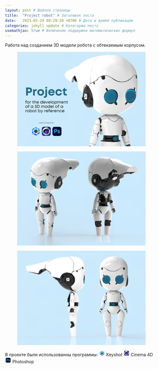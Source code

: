```yaml
---
layout: post # Шаблон страницы
title:  "Project robot" # Заголовок поста
date:   2023-05-29 09:29:20 +0700 # Дата и время публикации
categories: jekyll update # Категории поста
usemathjax: true # Включение поддержки математических формул
---
```



Работа над созданием 3D модели робота с обтекаемым корпусом.
<figure>
<img src="/assets\img\robot_post1/1.png" alt="Титульная картинка" class="zoomable" onclick="openModal(this)">
</figure>
<figure>
<img src="/assets\img\robot_post1/2.png" alt="Титульная картинка" class="zoomable" onclick="openModal(this)">
</figure>
<figure>
<img src="/assets\img\robot_post1/3.png" alt="Титульная картинка" class="zoomable" onclick="openModal(this)">
</figure>

<!-- Модальное окно для увеличенного изображения -->
<div id="imageModal" class="modal">
  <span class="close" onclick="closeModal()">&times;</span>
  <img class="modal-content" id="modalImage">
</div>

<style>
.modal {
  display: none;
  position: fixed;
  z-index: 999;
  padding-top: 50px;
  left: 0;
  top: 0;
  width: 100%;
  height: 100%;
  background-color: rgba(0,0,0,0.9);
}

.modal-content {
  margin: auto;
  display: block;
  max-width: 90%;
  max-height: 90vh;
}

.close {
  position: absolute;
  right: 35px;
  top: 15px;
  color: #f1f1f1;
  font-size: 40px;
  font-weight: bold;
  cursor: pointer;
}

.zoomable {
  cursor: pointer;
}
</style>

<script>
function openModal(img) {
  var modal = document.getElementById("imageModal");
  var modalImg = document.getElementById("modalImage");
  modal.style.display = "block";
  modalImg.src = img.src;
}

function closeModal() {
  document.getElementById("imageModal").style.display = "none";
}
</script>

В проекте были использованны программы:
<img src="/assets/img/icon/keyshot.png" alt="keyshot icon" style="width:20px;"> Keyshot
<img src="/assets/img/icon/cinema4d.png" alt="cinema4d icon" style="width:20px;"> Cinema 4D 
<img src="/assets/img/icon/photoshop.png" alt="photoshop icon" style="width:20px;"> Photoshop
